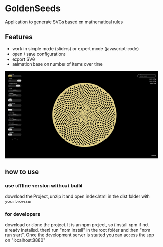 # GoldenSeeds
Application to generate SVGs based on mathematical rules

## Features
- work in simple mode (sliders) or expert mode (javascript-code)
- open / save configurations
- export SVG
- animation base on number of items over time

![Demo Picture](./README_demo.png)

## how to use
### use offline version without build
download the Project, unzip it and open index.html in the dist folder with your browser

### for developers
download or clone the project. It is an npm project, so (install npm if not already installed, then) run "npm install" in the root folder and then "npm run start". Once the development server is started you can access the app on "localhost:8880"